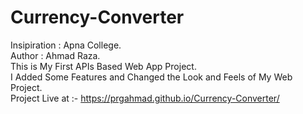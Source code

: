 # Currency-Converter
Insipiration : Apna College.
<br>
Author : Ahmad Raza.
<br>
This is My First APIs Based Web App Project.
<br>
I Added Some Features and Changed the Look and Feels of My Web Project.
<br>
Project Live at :- https://prgahmad.github.io/Currency-Converter/



